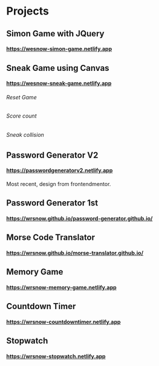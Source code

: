 # Projects

## Simon Game with JQuery

#### https://wesnow-simon-game.netlify.app

## Sneak Game using Canvas

#### https://wesnow-sneak-game.netlify.app

###### Reset Game

###### Score count

###### Sneak collision

## Password Generator V2

#### https://passwordgeneratorv2.netlify.app

Most recent, design from frontendmentor.

## Password Generator 1st

#### https://wrsnow.github.io/password-generator.github.io/

## Morse Code Translator

#### https://wrsnow.github.io/morse-translator.github.io/

## Memory Game

#### https://wrsnow-memory-game.netlify.app

## Countdown Timer

#### https://wrsnow-countdowntimer.netlify.app

## Stopwatch

#### https://wrsnow-stopwatch.netlify.app
